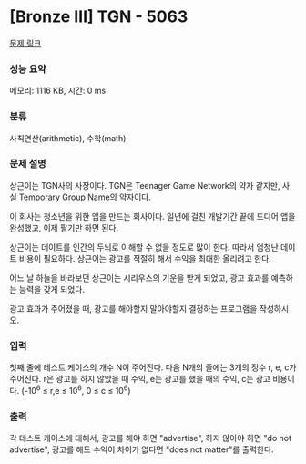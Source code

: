 # [Bronze III] TGN - 5063 

[문제 링크](https://www.acmicpc.net/problem/5063) 

### 성능 요약

메모리: 1116 KB, 시간: 0 ms

### 분류

사칙연산(arithmetic), 수학(math)

### 문제 설명

<p>
	상근이는 TGN사의 사장이다. TGN은 Teenager Game Network의 약자 같지만, 사실 Temporary Group Name의 약자이다.</p>

<p>
	이 회사는 청소년을 위한 앱을 만드는 회사이다. 일년에 걸친 개발기간 끝에 드디어 앱을 완성했고, 이제 팔기만 하면 된다.</p>

<p>
	상근이는 데이트를 인간의 두뇌로 이해할 수 없을 정도로 많이 한다. 따라서 엄청난 데이트 비용이 필요하다. 상근이는 광고를 적절히 해서 수익을 최대한 올리려고 한다.</p>

<p>
	어느 날 하늘을 바라보던 상근이는 시리우스의 기운을 받게 되었고, 광고 효과를 예측하는 능력을 갖게 되었다.</p>

<p>
	광고 효과가 주어졌을 때, 광고를 해야할지 말아야할지 결정하는 프로그램을 작성하시오.</p>

### 입력 

 <p>
	첫째 줄에 테스트 케이스의 개수 N이 주어진다. 다음 N개의 줄에는 3개의 정수 r, e, c가 주어진다. r은 광고를 하지 않았을 때 수익, e는 광고를 했을 때의 수익, c는 광고 비용이다. (-10<sup>6</sup> ≤ r,e ≤ 10<sup>6</sup>, 0 ≤ c ≤ 10<sup>6</sup>)</p>

### 출력 

 <p>
	각 테스트 케이스에 대해서, 광고를 해야 하면 "advertise", 하지 않아야 하면 "do not advertise", 광고를 해도 수익이 차이가 없다면 "does not matter"를 출력한다.</p>

